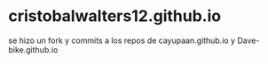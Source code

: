 # cristobalwalters12.github.io
se hizo un fork y commits a los repos de cayupaan.github.io y Dave-bike.github.io
